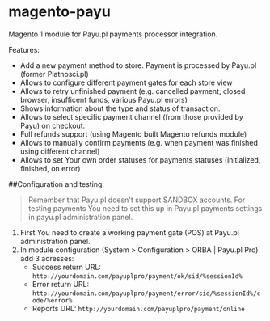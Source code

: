 # magento-payu
Magento 1 module for Payu.pl payments processor integration.

Features:
* Add a new payment method to store. Payment is processed by Payu.pl (former Platnosci.pl)
* Allows to configure different payment gates for each store view
* Allows to retry unfinished payment (e.g. cancelled payment, closed browser, insufficent funds, various Payu.pl errors)
* Shows information about the type and status of transaction.
* Allows to select specific payment channel (from those provided by Payu) on checkout.
* Full refunds support (using Magento built Magento refunds module)
* Allows to manually confirm payments (e.g. when payment was finished using different channel)
* Allows to set Your own order statuses for payments statuses (initialized, finished, on error)

##Configuration and testing:

> Remember that Payu.pl doesn't support SANDBOX accounts. For testing payments You need to set this up in Payu.pl payments settings in payu.pl administration panel.

1. First You need to create a working payment gate (POS) at Payu.pl administration panel.
2. In module configuration (System > Configuration > ORBA | Payu.pl Pro) add 3 adresses:
   * Success return URL: ```http://yourdomain.com/payuplpro/payment/ok/sid/%sessionId%```
   * Error return URL: ```http://yourdomain.com/payuplpro/payment/error/sid/%sessionId%/code/%error%```
   * Reports URL: ```http://yourdomain.com/payuplpro/payment/online```